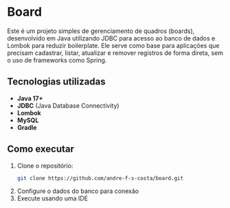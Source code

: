 # Board

Este é um projeto simples de gerenciamento de quadros (boards), desenvolvido em Java utilizando JDBC para acesso ao banco de dados e Lombok para reduzir boilerplate. Ele serve como base para aplicações que precisam cadastrar, listar, atualizar e remover registros de forma direta, sem o uso de frameworks como Spring.

## Tecnologias utilizadas

- **Java 17+**
- **JDBC** (Java Database Connectivity)
- **Lombok**
- **MySQL**
- **Gradle**

## Como executar

1. Clone o repositório:
   ```bash
   git clone https://github.com/andre-f-s-costa/board.git
2. Configure o dados do banco para conexão
3. Execute usando uma IDE
